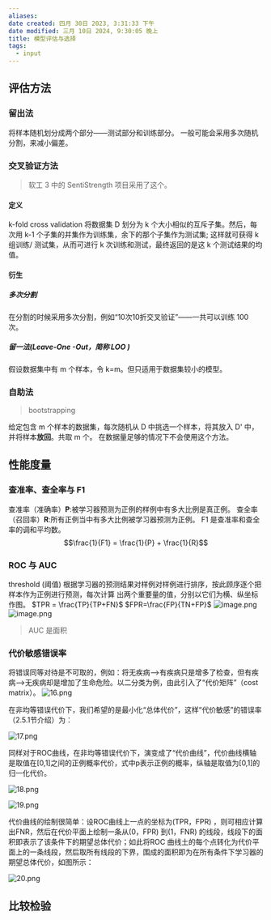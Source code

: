 ```yaml
---
aliases: 
date created: 四月 30日 2023, 3:31:33 下午
date modified: 三月 10日 2024, 9:30:05 晚上
title: 模型评估与选择
tags:
  - input
---
```

## 评估方法
### 留出法
将样本随机划分成两个部分——测试部分和训练部分。
一般可能会采用多次随机分割，来减小偏差。

### 交叉验证方法
>软工 3 中的 SentiStrength 项目采用了这个。
#### 定义
k-fold cross validation
将数据集 D 划分为 k 个大小相似的互斥子集。然后，每次用 k-1 个子集的并集作为训练集，余下的那个子集作为测试集; 这样就可获得 k 组训练/ 测试集，从而可进行 k 次训练和测试，最终返回的是这 k 个测试结果的均值。

#### 衍生
##### 多次分割
在分割的时候采用多次分割，例如“10次10折交叉验证”——一共可以训练 100 次。

##### 留一法(Leave-One -Out，简称 LOO )
假设数据集中有 m 个样本，令 k=m。但只适用于数据集较小的模型。

### 自助法
>bootstrapping

给定包含 m 个样本的数据集，每次随机从 D 中挑选一个样本，将其放入 D' 中，并将样本**放回**。共取 m 个。
在数据量足够的情况下不会使用这个方法。

## 性能度量
### 查准率、查全率与 F1
查准率（准确率）**P**:被学习器预测为正例的样例中有多大比例是真正例。
查全率（召回率）**R**:所有正例当中有多大比例被学习器预测为正例。
F1 是查准率和查全率的调和平均数。
$$\frac{1}{F1}  = \frac{1}{P} + \frac{1}{R}$$
### ROC 与 AUC
threshold (阈值)
根据学习器的预测结果对样例对样例进行排序，按此顾序逐个把样本作为正例进行预测，每次计算 出两个重要量的值，分别以它们为横、纵坐标作图。
$TPR = \frac{TP}{TP+FN}$  $FPR=\frac{FP}{TN+FP}$
![image.png](https://typora-tes.oss-cn-shanghai.aliyuncs.com/picgo/20230430164948.png)
![image.png](https://typora-tes.oss-cn-shanghai.aliyuncs.com/picgo/20230430165302.png)
>AUC 是面积

### 代价敏感错误率
将错误同等对待是不可取的，例如：将无疾病-->有疾病只是增多了检查，但有疾病-->无疾病却是增加了生命危险。以二分类为例，由此引入了“代价矩阵”（cost matrix）。
![16.png](https://i.loli.net/2018/10/17/5bc71ed6ed582.png)

在非均等错误代价下，我们希望的是最小化“总体代价”，这样“代价敏感”的错误率（2.5.1节介绍）为：

![17.png](https://i.loli.net/2018/10/17/5bc71ed70bebe.png)

同样对于ROC曲线，在非均等错误代价下，演变成了“代价曲线”，代价曲线横轴是取值在\[0,1\]之间的正例概率代价，式中p表示正例的概率，纵轴是取值为\[0,1\]的归一化代价。

![18.png](https://i.loli.net/2018/10/17/5bc71ed6e952e.png)

![19.png](https://i.loli.net/2018/10/17/5bc71ed6eee7b.png)

代价曲线的绘制很简单：设ROC曲线上一点的坐标为(TPR，FPR) ，则可相应计算出FNR，然后在代价平面上绘制一条从(0，FPR) 到(1，FNR) 的线段，线段下的面积即表示了该条件下的期望总体代价；如此将ROC 曲线土的每个点转化为代价平面上的一条线段，然后取所有线段的下界，围成的面积即为在所有条件下学习器的期望总体代价，如图所示：

![20.png](https://i.loli.net/2018/10/17/5bc71ed716e0d.png)
## 比较检验
